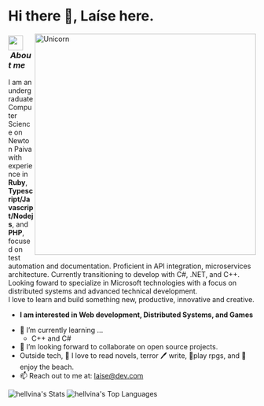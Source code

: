 # Hi there 👋, Laíse here. 


<img align="right" width=450px alt="Unicorn" src="https://i.giphy.com/media/v1.Y2lkPTc5MGI3NjExOWNhOG4zaDdqMWljdTczaWJkZnZpangwZ2lhNGxkdzF0NjYxM3NvOCZlcD12MV9pbnRlcm5hbF9naWZfYnlfaWQmY3Q9Zw/137EaR4vAOCn1S/giphy.gif" />

### <img src="https://media.giphy.com/media/ObNTw8Uzwy6KQ/giphy.gif" width="30px">&nbsp;***About me***

I am an undergraduate Computer Science on Newton Paiva with experience in **Ruby**, **Typescript/Javascript/Nodejs**, and **PHP**, focused on test automation and documentation. Proficient in API integration, microservices architecture. Currently transitioning to develop with C#, .NET, and C++. Looking foward to specialize in Microsoft technologies with a focus on distributed systems and advanced technical development. <br />I love to learn and build something new, productive, innovative and creative.
* **I am interested in Web development, Distributed Systems, and Games**
- 🌱 I’m currently learning ...
  - C++ and C#
- 👯 I’m looking forward to collaborate on open source projects.
- Outside tech, 📖 I love to read novels, terror 🖊️ write, 🎲play rpgs, and 🌴 enjoy the beach.
- 📫 Reach out to me at: <a href="laise.viana@proton.me">laise@dev.com</a>

![hellvina's Stats](https://github-readme-stats.vercel.app/api?username=laisevn&theme=graywhite&show_icons=true&hide_border=true&count_private=true)
![hellvina's Top Languages](https://github-readme-stats.vercel.app/api/top-langs/?username=hellvina&theme=graywhite&show_icons=true&hide_border=true&layout=compact)
